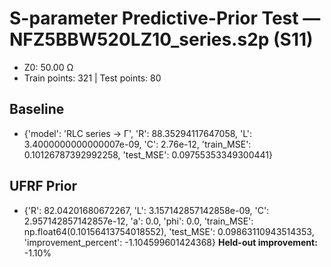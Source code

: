 # S-parameter Predictive-Prior Test — NFZ5BBW520LZ10_series.s2p (S11)
- Z0: 50.00 Ω
- Train points: 321  |  Test points: 80

## Baseline
- {'model': 'RLC series -> Γ', 'R': 88.35294117647058, 'L': 3.4000000000000007e-09, 'C': 2.76e-12, 'train_MSE': 0.10126787392992258, 'test_MSE': 0.09755353349300441}

## UFRF Prior
- {'R': 82.04201680672267, 'L': 3.157142857142858e-09, 'C': 2.957142857142857e-12, 'a': 0.0, 'phi': 0.0, 'train_MSE': np.float64(0.10156413754018552), 'test_MSE': 0.09863110943514353, 'improvement_percent': -1.104599601424368}
**Held-out improvement:** -1.10%